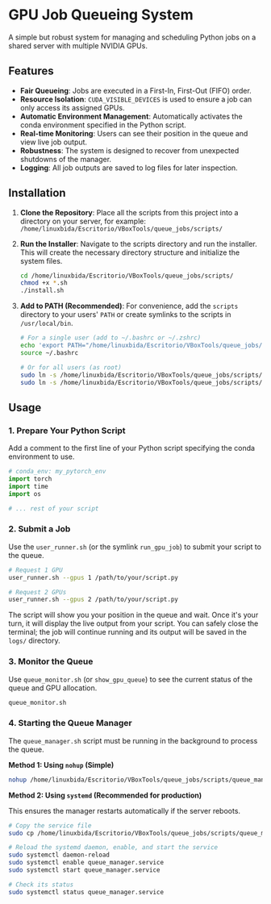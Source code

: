 # GPU Job Queueing System

A simple but robust system for managing and scheduling Python jobs on a shared server with multiple NVIDIA GPUs.

## Features

- **Fair Queueing**: Jobs are executed in a First-In, First-Out (FIFO) order.
- **Resource Isolation**: `CUDA_VISIBLE_DEVICES` is used to ensure a job can only access its assigned GPUs.
- **Automatic Environment Management**: Automatically activates the conda environment specified in the Python script.
- **Real-time Monitoring**: Users can see their position in the queue and view live job output.
- **Robustness**: The system is designed to recover from unexpected shutdowns of the manager.
- **Logging**: All job outputs are saved to log files for later inspection.

## Installation

1.  **Clone the Repository**:
    Place all the scripts from this project into a directory on your server, for example:
    `/home/linuxbida/Escritorio/VBoxTools/queue_jobs/scripts/`

2.  **Run the Installer**:
    Navigate to the scripts directory and run the installer. This will create the necessary directory structure and initialize the system files.

    ```bash
    cd /home/linuxbida/Escritorio/VBoxTools/queue_jobs/scripts/
    chmod +x *.sh
    ./install.sh
    ```

3.  **Add to PATH (Recommended)**:
    For convenience, add the `scripts` directory to your users' `PATH` or create symlinks to the scripts in `/usr/local/bin`.

    ```bash
    # For a single user (add to ~/.bashrc or ~/.zshrc)
    echo 'export PATH="/home/linuxbida/Escritorio/VBoxTools/queue_jobs/scripts:$PATH"' >> ~/.bashrc
    source ~/.bashrc

    # Or for all users (as root)
    sudo ln -s /home/linuxbida/Escritorio/VBoxTools/queue_jobs/scripts/user_runner.sh /usr/local/bin/run_gpu_job
    sudo ln -s /home/linuxbida/Escritorio/VBoxTools/queue_jobs/scripts/queue_monitor.sh /usr/local/bin/show_gpu_queue
    ```

## Usage

### 1. Prepare Your Python Script

Add a comment to the first line of your Python script specifying the conda environment to use.

```python
# conda_env: my_pytorch_env
import torch
import time
import os

# ... rest of your script
```

### 2. Submit a Job

Use the `user_runner.sh` (or the symlink `run_gpu_job`) to submit your script to the queue.

```bash
# Request 1 GPU
user_runner.sh --gpus 1 /path/to/your/script.py

# Request 2 GPUs
user_runner.sh --gpus 2 /path/to/your/script.py
```

The script will show you your position in the queue and wait. Once it's your turn, it will display the live output from your script. You can safely close the terminal; the job will continue running and its output will be saved in the `logs/` directory.

### 3. Monitor the Queue

Use `queue_monitor.sh` (or `show_gpu_queue`) to see the current status of the queue and GPU allocation.

```bash
queue_monitor.sh
```

### 4. Starting the Queue Manager

The `queue_manager.sh` script must be running in the background to process the queue.

**Method 1: Using `nohup` (Simple)**

```bash
nohup /home/linuxbida/Escritorio/VBoxTools/queue_jobs/scripts/queue_manager.sh &
```

**Method 2: Using `systemd` (Recommended for production)**

This ensures the manager restarts automatically if the server reboots.

```bash
# Copy the service file
sudo cp /home/linuxbida/Escritorio/VBoxTools/queue_jobs/scripts/queue_manager.service /etc/systemd/system/

# Reload the systemd daemon, enable, and start the service
sudo systemctl daemon-reload
sudo systemctl enable queue_manager.service
sudo systemctl start queue_manager.service

# Check its status
sudo systemctl status queue_manager.service
```